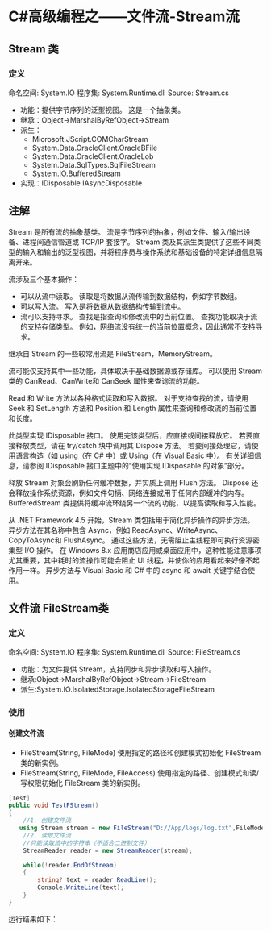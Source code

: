 # C#高级编程之——文件流-Stream流

## Stream 类

### 定义

命名空间:
System.IO
程序集:
System.Runtime.dll
Source:
Stream.cs

- 功能：提供字节序列的泛型视图。 这是一个抽象类。
- 继承：Object->MarshalByRefObject->Stream
- 派生：
  - Microsoft.JScript.COMCharStream
  - System.Data.OracleClient.OracleBFile
  - System.Data.OracleClient.OracleLob
  - System.Data.SqlTypes.SqlFileStream
  - System.IO.BufferedStream
- 实现：IDisposable  IAsyncDisposable

## 注解

Stream 是所有流的抽象基类。 流是字节序列的抽象，例如文件、输入/输出设备、进程间通信管道或 TCP/IP 套接字。 Stream 类及其派生类提供了这些不同类型的输入和输出的泛型视图，并将程序员与操作系统和基础设备的特定详细信息隔离开来。

流涉及三个基本操作：

- 可以从流中读取。 读取是将数据从流传输到数据结构，例如字节数组。
- 可以写入流。 写入是将数据从数据结构传输到流中。
- 流可以支持寻求。 查找是指查询和修改流中的当前位置。 查找功能取决于流的支持存储类型。 例如，网络流没有统一的当前位置概念，因此通常不支持寻求。

继承自 Stream 的一些较常用流是 FileStream，MemoryStream。

流可能仅支持其中一些功能，具体取决于基础数据源或存储库。 可以使用 Stream 类的 CanRead、CanWrite和 CanSeek 属性来查询流的功能。

Read 和 Write 方法以各种格式读取和写入数据。 对于支持查找的流，请使用 Seek 和 SetLength 方法和 Position 和 Length 属性来查询和修改流的当前位置和长度。

此类型实现 IDisposable 接口。 使用完该类型后，应直接或间接释放它。 若要直接释放类型，请在 try/catch 块中调用其 Dispose 方法。 若要间接处理它，请使用语言构造（如 using（在 C# 中）或 Using（在 Visual Basic 中）。 有关详细信息，请参阅 IDisposable 接口主题中的“使用实现 IDisposable 的对象”部分。

释放 Stream 对象会刷新任何缓冲数据，并实质上调用 Flush 方法。 Dispose 还会释放操作系统资源，例如文件句柄、网络连接或用于任何内部缓冲的内存。 BufferedStream 类提供将缓冲流环绕另一个流的功能，以提高读取和写入性能。

从 .NET Framework 4.5 开始，Stream 类包括用于简化异步操作的异步方法。 异步方法在其名称中包含 Async，例如 ReadAsync、WriteAsync、CopyToAsync和 FlushAsync。 通过这些方法，无需阻止主线程即可执行资源密集型 I/O 操作。 在 Windows 8.x 应用商店应用或桌面应用中，这种性能注意事项尤其重要，其中耗时的流操作可能会阻止 UI 线程，并使你的应用看起来好像不起作用一样。 异步方法与 Visual Basic 和 C# 中的 async 和 await 关键字结合使用。

## 文件流 FileStream类

### 定义

命名空间:
System.IO
程序集:
System.Runtime.dll
Source:
FileStream.cs

- 功能：为文件提供 Stream，支持同步和异步读取和写入操作。
- 继承:Object->MarshalByRefObject->Stream->FileStream
- 派生:System.IO.IsolatedStorage.IsolatedStorageFileStream

### 使用

#### 创建文件流

- FileStream(String, FileMode)
  使用指定的路径和创建模式初始化 FileStream 类的新实例。
- FileStream(String, FileMode, FileAccess)
  使用指定的路径、创建模式和读/写权限初始化 FileStream 类的新实例。

```csharp
[Test]
public void TestFStream()
{
    //1. 创建文件流
   using Stream stream = new FileStream("D://App/logs/log.txt",FileMode.Open, FileAccess.Read);
    //2. 读取文件流
    //只能读取流中的字符串（不适合二进制文件）
    StreamReader reader = new StreamReader(stream);

    while(!reader.EndOfStream)
    {
        string? text = reader.ReadLine();
        Console.WriteLine(text);
    }
}
```

运行结果如下：
